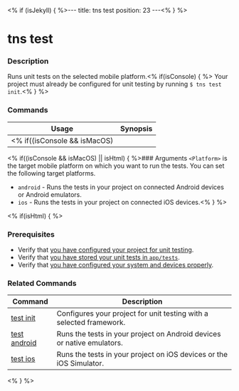 <% if (isJekyll) { %>---
title: tns test
position: 23
---<% } %>

# tns test

### Description

Runs unit tests on the selected mobile platform.<% if(isConsole) { %> Your project must already be configured for unit testing by running `$ tns test init`.<% } %>

### Commands

Usage | Synopsis
------|-------
<% if((isConsole && isMacOS) || isHtml) { %>General | `$ tns test <Platform>`<% } %><% if(isConsole && (isLinux || isWindows)) { %>General | `$ tns test android`<% } %>

<% if((isConsole && isMacOS) || isHtml) { %>### Arguments
`<Platform>` is the target mobile platform on which you want to run the tests. You can set the following target platforms.
* `android` - Runs the tests in your project on connected Android devices or Android emulators. 
* `ios` - Runs the tests in your project on connected iOS devices.<% } %>

<% if(isHtml) { %>

### Prerequisites

* Verify that [you have configured your project for unit testing](test-init.html).
* Verify that [you have stored your unit tests in `app/tests`](http://docs.nativescript.org/testing).
* Verify that [you have configured your system and devices properly](http://docs.nativescript.org/testing).

### Related Commands

Command | Description
--------|------------
[test init](test-init.html) | Configures your project for unit testing with a selected framework.
[test android](test-android.html) | Runs the tests in your project on Android devices or native emulators. 
[test ios](test-ios.html) | Runs the tests in your project on iOS devices or the iOS Simulator.
<% } %>
